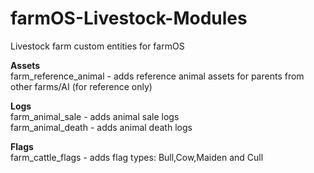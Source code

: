 # farmOS-Livestock-Modules 

Livestock farm custom entities for farmOS <br />

**Assets** <br />
farm_reference_animal - adds reference animal assets for parents from other farms/AI (for reference only) 

**Logs** <br />
farm_animal_sale - adds animal sale logs <br />
farm_animal_death - adds animal death logs  <br />

**Flags** <br />
farm_cattle_flags - adds flag types: Bull,Cow,Maiden and Cull <br />
